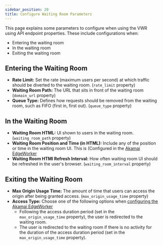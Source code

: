 ```yaml
---
sidebar_position: 20
title: Configure Waiting Room Parameters
---
```


This page explains some parameters to configure when using the VWR using API endpoint properties. These include configurations when:

- Entering the waiting room
- In the waiting room
- Exiting the waiting room

## Entering the Waiting Room

- **Rate Limit:** Set the rate (maximum users per second) at which traffic should be diverted to the waiting room. (`rate_limit` property)
- **Waiting Room Path:** The URL that sits in front of the waiting room (`domain_url` property)
- **Queue Type:** Defines how requests should be removed from the waiting room, such as FIFO (first in, first out). (`queue_type` property)

## In the Waiting Room

- **Waiting Room HTML:** UI shown to users in the waiting room. (`waiting_room_path` property)
- **Waiting Room Position and Time (in HTML):** Include any of the position or time in the waiting room UI. This is (Configured in the [Akamai EdgeWorker](01-configuring-edgeworkers.md)
- **Waiting Room HTMl Refresh Interval:** How often waiting room UI should be refreshed in the user's browser. (`waiting_room_interval` property)

## Exiting the Waiting Room

- **Max Origin Usage Time:** The amount of time that users can access the origin after being granted access. (`max_origin_usage_time` property)
- **Access Type:** Choose one of the following options when [configuring the Akamai EdgeWorker](01-configuring-edgeworkers.md)
  - Following the access duration period (set in the `max_origin_usage_time` property), the user is redirected to the waiting room.
  - The user is redirected to the waiting room if there is no activity for the duration of the access duration period (set in the `max_origin_usage_time` property).
